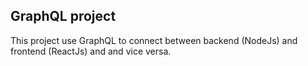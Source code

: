 ## GraphQL project
This project use GraphQL to connect between backend (NodeJs) and frontend (ReactJs) and and vice versa. 
